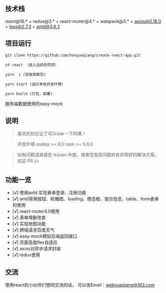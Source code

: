 
## 技术栈

react@16.* + redux@3.* + react-router@4.* + webpack@3.* + axios@0.18.0 + less@2.7.3 + antd@3.8.2



## 项目运行


```
git clone https://github.com/hanyueqiang/create-react-app.git  

cd react （进入当前的项目）

yarn  i (安装依赖包)

yarn start (运行本地开发环境)

yarn build (打包，部署)

```

服务端数据使用的easy-mock


## 说明

>  喜欢的别忘记了可以star一下的噢！ 

>  开发环境 nodejs >= 8.0 npm >= 5.6.0


>  如有问题请直接在 Issues 中提，或者您发现问题并有非常好的解决方案，欢迎 PR 👍


## 功能一览
- [√] 使用antd 实现表单登录、注册功能
- [√] antd常用按钮、轮播图、loading、模态框、提示信息、table、form表单的使用
- [√] react-router4.0使用
- [√] 表单增删改查
- [√] 实现地图功能
- [√] 跨域请求百度天气
- [√] easy-mock模拟后端返回接口
- [√] 页面高度flex自适应
- [√] axios对异步请求封装
- [√] redux使用


## 交流
使用react的小伙伴们想同交流的话，
可以发Email：webyueqiang@163.com


